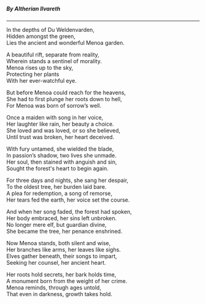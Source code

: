 ##### By Altherian Ilvareth

---

In the depths of Du Weldenvarden,  
Hidden amongst the green,  
Lies the ancient and wonderful Menoa garden.

A beautiful rift, separate from reality,  
Wherein stands a sentinel of morality.  
Menoa rises up to the sky,  
Protecting her plants  
With her ever-watchful eye.

But before Menoa could reach for the heavens,  
She had to first plunge her roots down to hell,  
For Menoa was born of sorrow’s well.

Once a maiden with song in her voice,  
Her laughter like rain, her beauty a choice.  
She loved and was loved, or so she believed,  
Until trust was broken, her heart deceived.

With fury untamed, she wielded the blade,  
In passion’s shadow, two lives she unmade.  
Her soul, then stained with anguish and sin,  
Sought the forest's heart to begin again.

For three days and nights, she sang her despair,  
To the oldest tree, her burden laid bare.  
A plea for redemption, a song of remorse,  
Her tears fed the earth, her voice set the course.

And when her song faded, the forest had spoken,  
Her body embraced, her sins left unbroken.  
No longer mere elf, but guardian divine,  
She became the tree, her penance enshrined.

Now Menoa stands, both silent and wise,  
Her branches like arms, her leaves like sighs.  
Elves gather beneath, their songs to impart,  
Seeking her counsel, her ancient heart.

Her roots hold secrets, her bark holds time,  
A monument born from the weight of her crime.  
Menoa reminds, through ages untold,  
That even in darkness, growth takes hold.